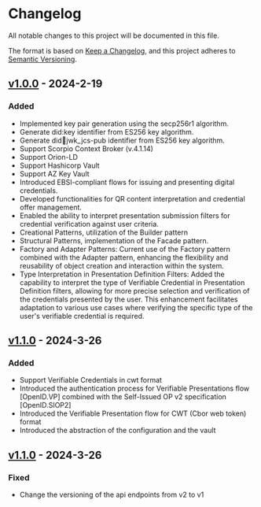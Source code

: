 # Changelog
All notable changes to this project will be documented in this file.

The format is based on [Keep a Changelog](https://keepachangelog.com/en/1.0.0/),
and this project adheres to [Semantic Versioning](https://semver.org/spec/v2.0.0.html).

## [v1.0.0](https://github.com/in2workspace/wallet-server/releases/tag/v1.0.0) - 2024-2-19
### Added
- Implemented key pair generation using the secp256r1 algorithm.
- Generate did:key identifier from ES256 key algorithm.
- Generate did:key:jwk_jcs-pub identifier from ES256 key algorithm.
- Support Scorpio Context Broker (v.4.1.14) 
- Support Orion-LD
- Support Hashicorp Vault
- Support AZ Key Vault
- Introduced EBSI-compliant flows for issuing and presenting digital credentials.
- Developed functionalities for QR content interpretation and credential offer management.
- Enabled the ability to interpret presentation submission filters for credential verification against user criteria.
- Creational Patterns, utilization of the Builder pattern
- Structural Patterns, implementation of the Facade pattern.
- Factory and Adapter Patterns: Current use of the Factory pattern combined with the Adapter pattern, enhancing the flexibility and reusability of object creation and interaction within the system.
- Type Interpretation in Presentation Definition Filters: Added the capability to interpret the type of Verifiable Credential in Presentation Definition filters, allowing for more precise selection and verification of the credentials presented by the user. This enhancement facilitates adaptation to various use cases where verifying the specific type of the user's verifiable credential is required.

## [v1.1.0](https://github.com/in2workspace/wallet-server/releases/tag/v1.1.0) - 2024-3-26
### Added
- Support Verifiable Credentials in cwt format
- Introduced the authentication process for Verifiable Presentations flow [OpenID.VP] combined with the Self-Issued OP v2 specification [OpenID.SIOP2]
- Introduced the Verifiable Presentation flow for CWT (Cbor web token) format
- Introduced the abstraction of the configuration and the vault

## [v1.1.0](https://github.com/in2workspace/wallet-server/releases/tag/v1.1.1) - 2024-3-26
### Fixed
- Change the versioning of the api endpoints from v2 to v1